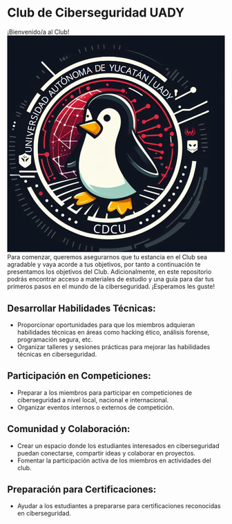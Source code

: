 # Club de Ciberseguridad UADY


¡Bienvenido/a al Club!
![Logo CDCU](/Documentacion/Assets/logo.png)
Para comenzar, queremos asegurarnos que tu estancia en el Club sea agradable y vaya acorde a tus objetivos, por tanto a continuación te presentamos los objetivos del Club. Adicionalmente, en este repositorio podrás encontrar acceso a materiales de estudio y una guía para dar tus primeros pasos en el mundo de la ciberseguridad. ¡Esperamos les guste!


## Desarrollar Habilidades Técnicas:

* Proporcionar oportunidades para que los miembros adquieran habilidades técnicas en áreas como hacking ético, análisis forense, programación segura, etc.
* Organizar talleres y sesiones prácticas para mejorar las habilidades técnicas en ciberseguridad.

## Participación en Competiciones:

* Preparar a los miembros para participar en competiciones de ciberseguridad a nivel local, nacional e internacional.
* Organizar eventos internos o externos de competición.


## Comunidad y Colaboración:

* Crear un espacio donde los estudiantes interesados en ciberseguridad puedan conectarse, compartir ideas y colaborar en proyectos.
* Fomentar la participación activa de los miembros en actividades del club.


## Preparación para Certificaciones:

* Ayudar a los estudiantes a prepararse para certificaciones reconocidas en ciberseguridad.